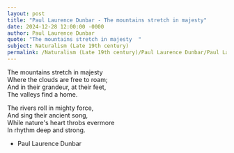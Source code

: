 ```yaml
---
layout: post
title: "Paul Laurence Dunbar - The mountains stretch in majesty"
date: 2024-12-28 12:00:00 -0000
author: Paul Laurence Dunbar
quote: "The mountains stretch in majesty  "
subject: Naturalism (Late 19th century)
permalink: /Naturalism (Late 19th century)/Paul Laurence Dunbar/Paul Laurence Dunbar - The mountains stretch in majesty
---
```


The mountains stretch in majesty  
Where the clouds are free to roam;  
And in their grandeur, at their feet,  
The valleys find a home.

The rivers roll in mighty force,  
And sing their ancient song,  
While nature's heart throbs evermore  
In rhythm deep and strong.

- Paul Laurence Dunbar
